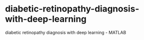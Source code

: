 # diabetic-retinopathy-diagnosis-with-deep-learning
diabetic retinopathy diagnosis with deep learning - MATLAB
